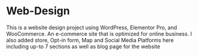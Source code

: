 # Web-Design
This is a website design project using WordPress, Elementor Pro, and WooCommerce. An e-commerce site that is optimized for online business. I also added store, Opt-in form, Map and Social Media Platforms here including up-to 7 sections as well as blog page for the website
